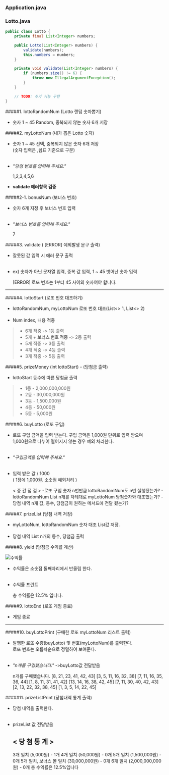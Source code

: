 ### Application.java


### Lotto.java
```java
public class Lotto {
    private final List<Integer> numbers;

    public Lotto(List<Integer> numbers) {
        validate(numbers);
        this.numbers = numbers;
    }

    private void validate(List<Integer> numbers) {
        if (numbers.size() != 6) {
            throw new IllegalArgumentException();
        }
    }

    // TODO: 추가 기능 구현
}
```
	
#####1. lottoRandomNum (Lotto 랜덤 숫자뽑기)
	   
+ 숫자 1 ~ 45 Random, 중복되지 않는 숫자 6개 저장
	
#####2. myLottoNum (내가 뽑은 Lotto 숫자)

+ 숫자 1 ~ 45 선택, 중복되지 않은 숫자 6개 저장
  <br/>(숫자 입력은 ,쉼표 기준으로 구분)
<br/><br/>
+ _"당첨 번호를 입력해 주세요."_ 
	
	1,2,3,4,5,6

+ **validate 에러항목 검증**

#####2-1. bonusNum (보너스 번호)
+ 숫자 6개 지정 후 보너스 번호 입력 
 <br/><br/>
 
+ _"보너스 번호를 입력해 주세요."_

	7
 
#####3. validate ( [ERROR] 예외발생 문구 출력)

+ 잘못된 값 입력 시 에러 문구 출력
<br/><br/>
+ ex) 숫자가 아닌 문자열 입력, 중복 값 입력, 1 ~ 45 벗어난 숫자 입력

	[ERROR] 로또 번호는 1부터 45 사이의 숫자여야 합니다.

---------------------------------------------------------------------------
#####4. lottoStart (로또 번호 대조하기)

+ lottoRandomNum, myLottoNum 로또 번호 대조(List<> 1, List<> 2)
<br/><br/>
+ Num index, 내용 적중

> - 6개 적중 -> 1등 출력
> - 5개 + **보너스 번호 적중** -> 2등 출력
> - 5개 적중 -> 3등 출력
> - 4개 적중 -> 4등 출력
> - 3개 적중 -> 5등 출력

#####5. prizeMoney (int lottoStart) - (당첨금 출력)

+ lottoStart 등수에 따른 당첨금 출력

> - 1등 - 2,000,000,000원
> - 2등 - 30,000,000원
> - 3등 - 1,500,000원
> - 4등 - 50,000원
> - 5등 - 5,000원

#####6. buyLotto (로또 구입)

+ 로또 구입 금액을 입력 받는다. 구입 금액은 1,000원 단위로 입력 받으며<br/> 
1,000원으로 나누어 떨어지지 않는 경우 예외 처리한다.
<br/><br/>
+ _"구입금액을 입력해 주세요."_
<br/><br/>
+ 입력 받은 값 / 1000 
<br/>( 1장에 1,000원. 소숫점 예외처리 )
	
	< 중 간 점 검 >
	-로또 구입 숫자 n번만큼 lottoRandomNum도 n번 실행됬는가?
	-lottoRandomNum  List n개를 차례대로 myLottoNum 당첨숫자와 대조했는가?
	-당첨 내역 n개 값, 등수, 당첨금이 원하는 메서드에 전달 됬는가?

#####7. prizeList (당첨 내역 저장)

+ myLottoNum, lottoRandomNum 숫자 대조 List값 저장.
<br/><br/>
+ 당첨 내역 List n개의 등수, 당첨금 출력

#####8. yield (당첨금 수익률 계산)

![수익률](https://user-images.githubusercontent.com/106413731/201090898-3dfb018e-9df5-4fd3-a0fc-57a0b5d5fcb9.jpg)

+ 수익률은 소숫점 둘째자리에서 반올림 한다.
<br/><br/>
+ 수익률 프린트

	총 수익률은 12.5% 입니다.

#####9. lottoEnd (로또 게임 종료)

+ 게임 종료

---------------------------------------------------------------------

#####10. buyLottoPrint (구매한 로또 myLottoNum 리스트 출력)

+ 발행한 로또 수량(buyLotto) 및 번호(myLottoNum)를 출력한다.<br/> 
로또 번호는 오름차순으로 정렬하여 보여준다.
<br/><br/>
+ _"n개를 구입했습니다."_  ->buyLotto값 전달받음
	
	n개를 구매했습니다.
	[8, 21, 23, 41, 42, 43] 
	[3, 5, 11, 16, 32, 38] 
	[7, 11, 16, 35, 36, 44] 
	[1, 8, 11, 31, 41, 42] 
	[13, 14, 16, 38, 42, 45] 
	[7, 11, 30, 40, 42, 43] 
	[2, 13, 22, 32, 38, 45] 
	[1, 3, 5, 14, 22, 45]

#####11. prizeListPrint (당첨내역 통계 출력)

+ 당첨 내역을 출력한다.
<br/><br/>
+ prizeList 값 전달받음

	< 당 첨  통 계 >
	---
	3개 일치 (5,000원) - 1개
	4개 일치 (50,000원) - 0개
	5개 일치 (1,500,000원) - 0개
	5개 일치, 보너스 볼 일치 (30,000,000원) - 0개
	6개 일치 (2,000,000,000원) - 0개
	총 수익률은 12.5%입니다
